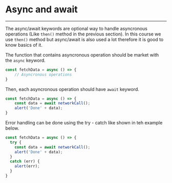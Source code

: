 # Async and await
----

The async/await keywords are optional way to handle asyncronous operations (Like `then()` method in the previous section). In this course we use `then()` method but async/await is also used a lot therefore it is good to know basics of it. <br/>

The function that contains asyncronous operation should be market with the `async` keyword.

```javascript
const fetchData = async () => {
    // Asyncronous operations
}
```

Then, each asyncronous operation should have `await` keyword.

```javascript
const fetchData = async () => {
    const data = await networkCall();
    alert('Done' + data);
}
```
Error handling can be done using the try - catch like shown in teh example below.

```javascript
const fetchData = async () => {
  try {
    const data = await networkCall();
    alert('Done' + data);
  } 
  catch (err) {
    alert(err);
  }
}
```